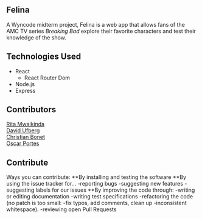 ## Felina

A Wyncode midterm project, Felina is a web app that allows fans of the AMC TV series _Breaking Bad_ explore their favorite characters and test their knowledge of the show.


## Technologies Used
- React
  - React Router Dom
 - Node.js
 - Express

## Contributors

[Rita Mwaikinda](https://github.com/ritamwaikinda)
</br>
[David Ufberg](https://github.com/DavidUf11)
</br>
[Christian Bonet](https://github.com/christianmbonet)
</br>
[Oscar Portes](https://github.com/oscarporfer)


## Contribute

Ways you can contribute:
**By installing and testing the software
**By using the issue tracker for...
-reporting bugs
-suggesting new features
-suggesting labels for our issues
\*\*By improving the code through:
-writing or editing documentation
-writing test specifications
-refactoring the code (no patch is too small: -fix typos, add comments, clean up -inconsistent whitespace).
-reviewing open Pull Requests

